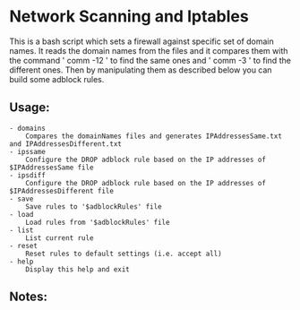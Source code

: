 # Network Scanning and Iptables

This is a bash script which sets a firewall against specific set of domain names.
It reads the domain names from the files and it compares them with the command ' comm -12 '
to find the same ones and ' comm -3 ' to find the different ones. Then by manipulating them as
described below you can build some adblock rules.

## Usage:
    - domains  
        Compares the domainNames files and generates IPAddressesSame.txt and IPAddressesDifferent.txt
    - ipssame  
        Configure the DROP adblock rule based on the IP addresses of $IPAddressesSame file
    - ipsdiff  
        Configure the DROP adblock rule based on the IP addresses of $IPAddressesDifferent file
    - save  
        Save rules to '$adblockRules' file
    - load  
        Load rules from '$adblockRules' file
    - list  
        List current rule
    - reset  
        Reset rules to default settings (i.e. accept all)
    - help  
        Display this help and exit

## Notes:

